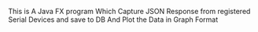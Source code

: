 This is A Java FX program Which Capture JSON Response from registered Serial Devices and save to DB
And Plot the Data in Graph Format
